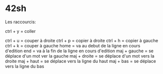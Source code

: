 # 42sh
Les raccourcis:

ctrl + y = coller

ctrl + u = couper à droite
ctrl + p = copier à droite
ctrl + h = copier à gauche
ctrl + k = couper à gauche
home = va au debut de la ligne en cours d'edition
end = va à la fin de la ligne en cours d'edition
maj + gauche = se déplace d'un mot ver la gauche
maj + droite = se déplace d'un mot vers la droite
maj + haut = se déplace vers la ligne du haut
maj + bas = se déplace vers la ligne du bas
